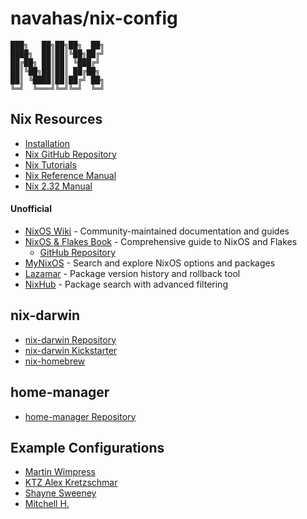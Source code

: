 # navahas/nix-config

```
███╗   ██╗██╗██╗  ██╗
████╗  ██║██║╚██╗██╔╝
██╔██╗ ██║██║ ╚███╔╝
██║╚██╗██║██║ ██╔██╗
██║ ╚████║██║██╔╝ ██╗
╚═╝  ╚═══╝╚═╝╚═╝  ╚═╝
```

## Nix Resources

- [Installation](https://nixos.org/download/#download-nix)
- [Nix GitHub Repository](https://github.com/NixOS/nix)
- [Nix Tutorials](https://nix.dev/tutorials)
- [Nix Reference Manual](https://nix.dev/reference/nix-manual.html)
- [Nix 2.32 Manual](https://nix.dev/manual/nix/2.32/nix-2.32.html)

#### Unofficial
- [NixOS Wiki](https://nixos.wiki/) - Community-maintained documentation and guides
- [NixOS & Flakes Book](https://nixos-and-flakes.thiscute.world/) - Comprehensive guide to NixOS and Flakes
  - [GitHub Repository](https://github.com/ryan4yin/nixos-and-flakes-book)
- [MyNixOS](https://mynixos.com/) - Search and explore NixOS options and packages
- [Lazamar](https://lazamar.co.uk/nix-versions/) - Package version history and rollback tool
- [NixHub](https://www.nixhub.io/) - Package search with advanced filtering

## nix-darwin

- [nix-darwin Repository](https://github.com/nix-darwin/nix-darwin)
- [nix-darwin Kickstarter](https://github.com/ryan4yin/nix-darwin-kickstarter/tree/main)
- [nix-homebrew](https://github.com/zhaofengli/nix-homebrew)

## home-manager

- [home-manager Repository](https://github.com/nix-community/home-manager)

## Example Configurations

- [Martin Wimpress](https://github.com/wimpysworld/nix-config)
- [KTZ Alex Kretzschmar](https://github.com/ironicbadger/nix-config)
- [Shayne Sweeney](https://github.com/shayne/nixos-config)
- [Mitchell H.](https://github.com/mitchellh/nixos-config)
